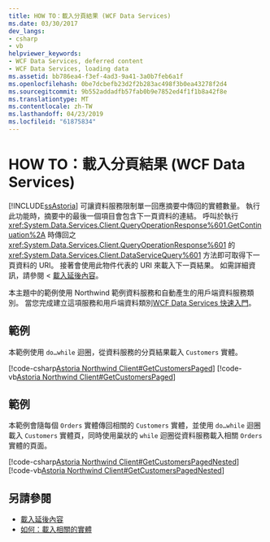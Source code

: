 ```yaml
---
title: HOW TO：載入分頁結果 (WCF Data Services)
ms.date: 03/30/2017
dev_langs:
- csharp
- vb
helpviewer_keywords:
- WCF Data Services, deferred content
- WCF Data Services, loading data
ms.assetid: bb786ea4-f3ef-4ad3-9a41-3a0b7feb6a1f
ms.openlocfilehash: 0be7dcbefb23d2f2b283ac498f3b0ea43278f2d4
ms.sourcegitcommit: 9b552addadfb57fab0b9e7852ed4f1f1b8a42f8e
ms.translationtype: MT
ms.contentlocale: zh-TW
ms.lasthandoff: 04/23/2019
ms.locfileid: "61875834"
---
```

# <a name="how-to-load-paged-results-wcf-data-services"></a>HOW TO：載入分頁結果 (WCF Data Services)
[!INCLUDE[ssAstoria](../../../../includes/ssastoria-md.md)] 可讓資料服務限制單一回應摘要中傳回的實體數量。 執行此功能時，摘要中的最後一個項目會包含下一頁資料的連結。 呼叫於執行 <xref:System.Data.Services.Client.QueryOperationResponse%601.GetContinuation%2A> 時傳回之 <xref:System.Data.Services.Client.QueryOperationResponse%601> 的 <xref:System.Data.Services.Client.DataServiceQuery%601> 方法即可取得下一頁資料的 URI。 接著會使用此物件代表的 URI 來載入下一頁結果。 如需詳細資訊，請參閱 <<c0> [ 載入延後內容](../../../../docs/framework/data/wcf/loading-deferred-content-wcf-data-services.md)。  
  
 本主題中的範例使用 Northwind 範例資料服務和自動產生的用戶端資料服務類別。 當您完成建立這項服務和用戶端資料類別[WCF Data Services 快速入門](../../../../docs/framework/data/wcf/quickstart-wcf-data-services.md)。  
  
## <a name="example"></a>範例  
 本範例使用 `do…while` 迴圈，從資料服務的分頁結果載入 `Customers` 實體。  
  
 [!code-csharp[Astoria Northwind Client#GetCustomersPaged](../../../../samples/snippets/csharp/VS_Snippets_Misc/astoria_northwind_client/cs/source.cs#getcustomerspaged)]
 [!code-vb[Astoria Northwind Client#GetCustomersPaged](../../../../samples/snippets/visualbasic/VS_Snippets_Misc/astoria_northwind_client/vb/source.vb#getcustomerspaged)]  
  
## <a name="example"></a>範例  
 本範例會隨每個 `Orders` 實體傳回相關的 `Customers` 實體，並使用 `do…while` 迴圈載入 `Customers` 實體頁，同時使用巢狀的 `while` 迴圈從資料服務載入相關 `Orders` 實體的頁面。  
  
 [!code-csharp[Astoria Northwind Client#GetCustomersPagedNested](../../../../samples/snippets/csharp/VS_Snippets_Misc/astoria_northwind_client/cs/source.cs#getcustomerspagednested)]
 [!code-vb[Astoria Northwind Client#GetCustomersPagedNested](../../../../samples/snippets/visualbasic/VS_Snippets_Misc/astoria_northwind_client/vb/source.vb#getcustomerspagednested)]  
  
## <a name="see-also"></a>另請參閱

- [載入延後內容](../../../../docs/framework/data/wcf/loading-deferred-content-wcf-data-services.md)
- [如何：載入相關的實體](../../../../docs/framework/data/wcf/how-to-load-related-entities-wcf-data-services.md)
